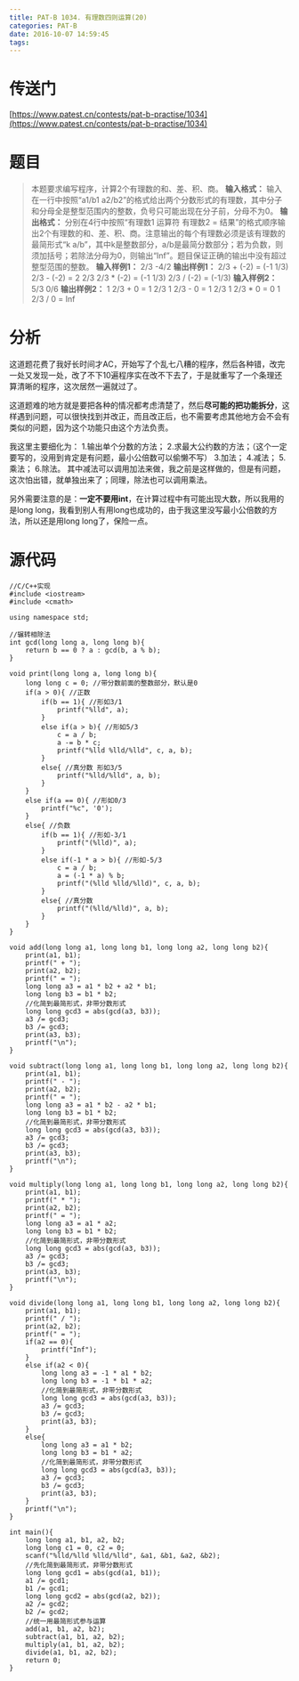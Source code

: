 ```yaml
---
title: PAT-B 1034. 有理数四则运算(20)
categories: PAT-B
date: 2016-10-07 14:59:45
tags:
---
```

# 传送门
[https://www.patest.cn/contests/pat-b-practise/1034](https://www.patest.cn/contests/pat-b-practise/1034)
<!--more-->
# 题目
> 本题要求编写程序，计算2个有理数的和、差、积、商。
**输入格式：**
输入在一行中按照“a1/b1 a2/b2”的格式给出两个分数形式的有理数，其中分子和分母全是整型范围内的整数，负号只可能出现在分子前，分母不为0。
**输出格式：**
分别在4行中按照“有理数1 运算符 有理数2 = 结果”的格式顺序输出2个有理数的和、差、积、商。注意输出的每个有理数必须是该有理数的最简形式“k a/b”，其中k是整数部分，a/b是最简分数部分；若为负数，则须加括号；若除法分母为0，则输出“Inf”。题目保证正确的输出中没有超过整型范围的整数。
**输入样例1：**
2/3 -4/2
**输出样例1：**
2/3 + (-2) = (-1 1/3)
2/3 - (-2) = 2 2/3
2/3 \* (-2) = (-1 1/3)
2/3 / (-2) = (-1/3)
**输入样例2：**
5/3 0/6
**输出样例2：**
1 2/3 + 0 = 1 2/3
1 2/3 - 0 = 1 2/3
1 2/3 * 0 = 0
1 2/3 / 0 = Inf

# 分析
这道题花费了我好长时间才AC，开始写了个乱七八糟的程序，然后各种错，改完一处又发现一处，改了不下10遍程序实在改不下去了，于是就重写了一个条理还算清晰的程序，这次居然一遍就过了。

这道题难的地方就是要把各种的情况都考虑清楚了，然后**尽可能的把功能拆分**，这样遇到问题，可以很快找到并改正，而且改正后，也不需要考虑其他地方会不会有类似的问题，因为这个功能只由这个方法负责。

我这里主要细化为：
1.输出单个分数的方法；
2.求最大公约数的方法；（这个一定要写的，没用到肯定是有问题，最小公倍数可以偷懒不写）
3.加法；
4.减法；
5.乘法；
6.除法。
其中减法可以调用加法来做，我之前是这样做的，但是有问题，这次怕出错，就单独出来了；同理，除法也可以调用乘法。

另外需要注意的是：**一定不要用int**，在计算过程中有可能出现大数，所以我用的是long long，我看到别人有用long也成功的，由于我这里没写最小公倍数的方法，所以还是用long long了，保险一点。
# 源代码

	//C/C++实现
	#include <iostream>
	#include <cmath>

	using namespace std;

	//辗转相除法
	int gcd(long long a, long long b){
		return b == 0 ? a : gcd(b, a % b);
	}

	void print(long long a, long long b){
		long long c = 0; //带分数前面的整数部分，默认是0
		if(a > 0){ //正数
			if(b == 1){ //形如3/1
				printf("%lld", a);
			}
			else if(a > b){ //形如5/3
				c = a / b;
				a -= b * c;
				printf("%lld %lld/%lld", c, a, b);
			}
			else{ //真分数 形如3/5
				printf("%lld/%lld", a, b);
			}
		}
		else if(a == 0){ //形如0/3
			printf("%c", '0');
		}
		else{ //负数
			if(b == 1){ //形如-3/1
				printf("(%lld)", a);
			}
			else if(-1 * a > b){ //形如-5/3
				c = a / b;
				a = (-1 * a) % b;
				printf("(%lld %lld/%lld)", c, a, b);
			}
			else{ //真分数
				printf("(%lld/%lld)", a, b);
			}
		}
	}

	void add(long long a1, long long b1, long long a2, long long b2){
		print(a1, b1);
		printf(" + ");
		print(a2, b2);
		printf(" = ");
		long long a3 = a1 * b2 + a2 * b1;
		long long b3 = b1 * b2;
		//化简到最简形式，非带分数形式
		long long gcd3 = abs(gcd(a3, b3));
		a3 /= gcd3;
		b3 /= gcd3;
		print(a3, b3);
		printf("\n");
	}

	void subtract(long long a1, long long b1, long long a2, long long b2){
		print(a1, b1);
		printf(" - ");
		print(a2, b2);
		printf(" = ");
		long long a3 = a1 * b2 - a2 * b1;
		long long b3 = b1 * b2;
		//化简到最简形式，非带分数形式
		long long gcd3 = abs(gcd(a3, b3));
		a3 /= gcd3;
		b3 /= gcd3;
		print(a3, b3);
		printf("\n");
	}

	void multiply(long long a1, long long b1, long long a2, long long b2){
		print(a1, b1);
		printf(" * ");
		print(a2, b2);
		printf(" = ");
		long long a3 = a1 * a2;
		long long b3 = b1 * b2;
		//化简到最简形式，非带分数形式
		long long gcd3 = abs(gcd(a3, b3));
		a3 /= gcd3;
		b3 /= gcd3;
		print(a3, b3);
		printf("\n");
	}

	void divide(long long a1, long long b1, long long a2, long long b2){
		print(a1, b1);
		printf(" / ");
		print(a2, b2);
		printf(" = ");
		if(a2 == 0){
			printf("Inf");
		}
		else if(a2 < 0){
			long long a3 = -1 * a1 * b2;
			long long b3 = -1 * b1 * a2;
			//化简到最简形式，非带分数形式
			long long gcd3 = abs(gcd(a3, b3));
			a3 /= gcd3;
			b3 /= gcd3;
			print(a3, b3);
		}
		else{
			long long a3 = a1 * b2;
			long long b3 = b1 * a2;
			//化简到最简形式，非带分数形式
			long long gcd3 = abs(gcd(a3, b3));
			a3 /= gcd3;
			b3 /= gcd3;
			print(a3, b3);
		}
		printf("\n");
	}

	int main(){
		long long a1, b1, a2, b2;
		long long c1 = 0, c2 = 0;
		scanf("%lld/%lld %lld/%lld", &a1, &b1, &a2, &b2);
		//先化简到最简形式，非带分数形式
		long long gcd1 = abs(gcd(a1, b1));
		a1 /= gcd1;
		b1 /= gcd1;
		long long gcd2 = abs(gcd(a2, b2));
		a2 /= gcd2;
		b2 /= gcd2;
		//统一用最简形式参与运算
		add(a1, b1, a2, b2);
		subtract(a1, b1, a2, b2);
		multiply(a1, b1, a2, b2);
		divide(a1, b1, a2, b2);
		return 0;
	}